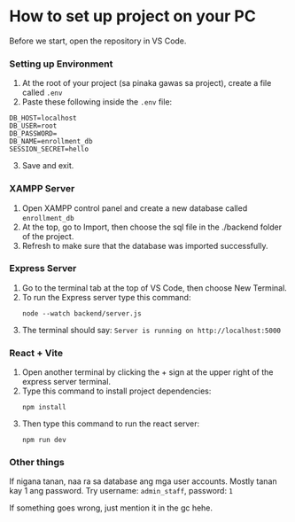 # How to set up project on your PC


Before we start, open the repository in VS Code.

### Setting up Environment

1. At the root of your project (sa pinaka gawas sa project), create a file called `.env`
2. Paste these following inside the `.env` file:
  ```
  DB_HOST=localhost
  DB_USER=root
  DB_PASSWORD=
  DB_NAME=enrollment_db
  SESSION_SECRET=hello
  ```
3. Save and exit.

### XAMPP Server

1. Open XAMPP control panel and create a new database called `enrollment_db`
2. At the top, go to Import, then choose the sql file in the ./backend folder of the project.
3. Refresh to make sure that the database was imported successfully.

### Express Server

1. Go to the terminal tab at the top of VS Code, then choose New Terminal.
2. To run the Express server type this command:
	``` 
	node --watch backend/server.js 
	```
3. The terminal should say: `Server is running on http://localhost:5000`

### React + Vite

1. Open another terminal by clicking the + sign at the upper right of the express server terminal.
2. Type this command to install project dependencies:
	``` 
	npm install 
	```
3. Then type this command to run the react server:
	```
	npm run dev
	```

### Other things

If nigana tanan, naa ra sa database ang mga user accounts. Mostly tanan kay 1 ang password. Try username: `admin_staff`, password: `1`

If something goes wrong, just mention it in the gc hehe.